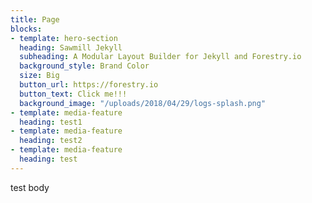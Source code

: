 ```yaml
---
title: Page
blocks:
- template: hero-section
  heading: Sawmill Jekyll
  subheading: A Modular Layout Builder for Jekyll and Forestry.io
  background_style: Brand Color
  size: Big
  button_url: https://forestry.io
  button_text: Click me!!!
  background_image: "/uploads/2018/04/29/logs-splash.png"
- template: media-feature
  heading: test1
- template: media-feature
  heading: test2
- template: media-feature
  heading: test
---
```

test body